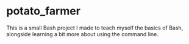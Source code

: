# potato_farmer
This is a small Bash project I made to teach myself the basics of Bash, alongside learning a bit more about using the command line.
